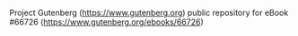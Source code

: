 Project Gutenberg (https://www.gutenberg.org) public repository for
eBook #66726 (https://www.gutenberg.org/ebooks/66726)
